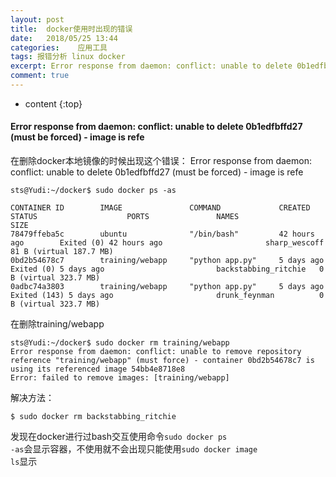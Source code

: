 ```yaml
---
layout: post
title:  docker使用时出现的错误
date:   2018/05/25 13:44
categories:    应用工具
tags: 报错分析 linux docker 
excerpt: Error response from daemon: conflict: unable to delete 0b1edfbffd27 (must be forced) - image is refe  在删除docker本地镜像的时候出现这个错误： Error response from daemon: conflict: unable to delete 0b1edfbffd27 (must 
comment: true
---
```

* content
{:top}

<h4>Error response from daemon: conflict: unable to delete 0b1edfbffd27 (must be forced) - image is refe</h4>

在删除docker本地镜像的时候出现这个错误： Error response from daemon: conflict: unable to delete 0b1edfbffd27 (must be forced) - image is refe

<pre data-language=><code class="language-shell ">sts@Yudi:~/docker$ sudo docker ps -as

CONTAINER ID        IMAGE               COMMAND             CREATED             STATUS                    PORTS               NAMES                  SIZE
78479ffeba5c        ubuntu              "/bin/bash"         42 hours ago        Exited (0) 42 hours ago                       sharp_wescoff          81 B (virtual 187.7 MB)
0bd2b54678c7        training/webapp     "python app.py"     5 days ago          Exited (0) 5 days ago                         backstabbing_ritchie   0 B (virtual 323.7 MB)
0adbc74a3803        training/webapp     "python app.py"     5 days ago          Exited (143) 5 days ago                       drunk_feynman          0 B (virtual 323.7 MB)
</code></pre>

在删除training/webapp

<pre data-language=><code class="language-shell ">sts@Yudi:~/docker$ sudo docker rm training/webapp
Error response from daemon: conflict: unable to remove repository reference "training/webapp" (must force) - container 0bd2b54678c7 is using its referenced image 54bb4e8718e8
Error: failed to remove images: [training/webapp]
</code></pre>

解决方法：

<pre data-language=><code class="language-shell ">$ sudo docker rm backstabbing_ritchie
</code></pre>

发现在docker进行过bash交互使用命令<code>sudo docker ps -as</code>会显示容器，不使用就不会出现只能使用<code>sudo docker image ls</code>显示
    